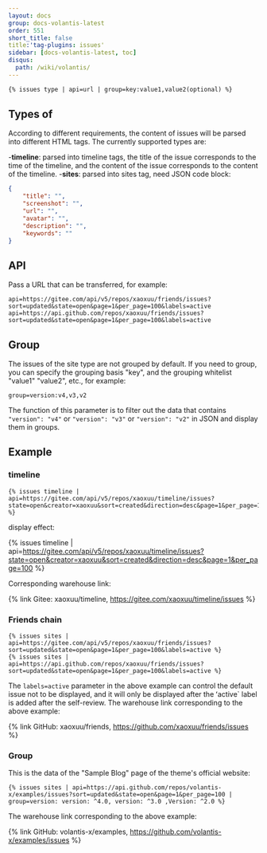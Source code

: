 ```yaml
---
layout: docs
group: docs-volantis-latest
order: 551
short_title: false
title:'tag-plugins: issues'
sidebar: [docs-volantis-latest, toc]
disqus:
  path: /wiki/volantis/
---
```


```md was last updated in version <u>4.0</u>
{% issues type | api=url | group=key:value1,value2(optional) %}
```

## Types of

According to different requirements, the content of issues will be parsed into different HTML tags. The currently supported types are:

-**timeline**: parsed into timeline tags, the title of the issue corresponds to the time of the timeline, and the content of the issue corresponds to the content of the timeline.
-**sites**: parsed into sites tag, need JSON code block:
  ```json
  {
      "title": "",
      "screenshot": "",
      "url": "",
      "avatar": "",
      "description": "",
      "keywords": ""
  }
  ```

## API

Pass a URL that can be transferred, for example:
```
api=https://gitee.com/api/v5/repos/xaoxuu/friends/issues?sort=updated&state=open&page=1&per_page=100&labels=active
api=https://api.github.com/repos/xaoxuu/friends/issues?sort=updated&state=open&page=1&per_page=100&labels=active
```

## Group

The issues of the site type are not grouped by default. If you need to group, you can specify the grouping basis "key", and the grouping whitelist "value1" "value2", etc., for example:

```
group=version:v4,v3,v2
```

The function of this parameter is to filter out the data that contains `"version": "v4"` or `"version": "v3"` or `"version": "v2"` in JSON and display them in groups.


## Example

### timeline

```
{% issues timeline | api=https://gitee.com/api/v5/repos/xaoxuu/timeline/issues?state=open&creator=xaoxuu&sort=created&direction=desc&page=1&per_page=100 %}
```

display effect:

{% issues timeline | api=https://gitee.com/api/v5/repos/xaoxuu/timeline/issues?state=open&creator=xaoxuu&sort=created&direction=desc&page=1&per_page=100 %}

Corresponding warehouse link:

{% link Gitee: xaoxuu/timeline, https://gitee.com/xaoxuu/timeline/issues %}


### Friends chain

```
{% issues sites | api=https://gitee.com/api/v5/repos/xaoxuu/friends/issues?sort=updated&state=open&page=1&per_page=100&labels=active %}
{% issues sites | api=https://api.github.com/repos/xaoxuu/friends/issues?sort=updated&state=open&page=1&per_page=100&labels=active %}
```

The `labels=active` parameter in the above example can control the default issue not to be displayed, and it will only be displayed after the ʻactive` label is added after the self-review. The warehouse link corresponding to the above example:

{% link GitHub: xaoxuu/friends, https://github.com/xaoxuu/friends/issues %}

### Group

This is the data of the "Sample Blog" page of the theme's official website:

```
{% issues sites | api=https://api.github.com/repos/volantis-x/examples/issues?sort=updated&state=open&page=1&per_page=100 | group=version: version: ^4.0, version: ^3.0 ,Version: ^2.0 %}
```

The warehouse link corresponding to the above example:

{% link GitHub: volantis-x/examples, https://github.com/volantis-x/examples/issues %}